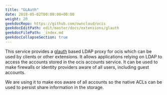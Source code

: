 ```yaml
---
title: "GLAuth"
date: 2018-05-02T00:00:00+00:00
weight: 20
geekdocRepo: https://github.com/owncloud/ocis
geekdocEditPath: edit/master/docs/extensions/glauth
geekdocFilePath: _index.md
geekdocCollapseSection: true
---
```


This service provides a [glauth](https://github.com/glauth/glauth) based LDAP proxy for ocis which can be used by clients or other extensions. It allows applications relying on LDAP to access the accounts stored in the ocis accounts service. It can be used to make firewalls or identity providers aware of all users, including guest accounts.

We are using it to make eos aware of all accounts so the native ACLs can be used to persist share information in the storage.
